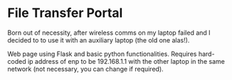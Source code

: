 # File Transfer Portal

Born out of necessity, after wireless comms on my laptop failed and I decided to to use it with an auxiliary laptop (the old one alas!).

Web page using Flask and basic python functionalities. Requires hard-coded ip address of enp to be 192.168.1.1 with the other laptop in the same network (not necessary, you can change if required).